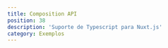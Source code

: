 ```yaml
---
title: Composition API
position: 38
description: 'Suporte de Typescript para Nuxt.js'
category: Exemplos
---
```



<Example name="composition-api/minimal" />
